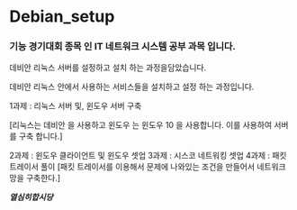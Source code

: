 # Debian_setup
  ### 기능 경기대회 종목 인 IT 네트워크 시스템 공부 과목 입니다.

  데비안 리눅스 서버를 설정하고 설치 하는 과정을담았습니다. 
  
  데비안 리눅스 안에서 사용하는 서비스들을 설치하고 설정 하는 과정입니다.

  1과제 : 리눅스 서버 및, 윈도우 서버 구축

  [리눅스는 데비안 을 사용하고 윈도우 는 윈도우 10 을 사용합니다. 이를 사용하여 서버를 구축 합니다.]

  2과제 : 윈도우 클라이언트 및 윈도우 셋업
  3과제 : 시스코 네트워킹 셋업
  4과제 : 패킷트레이서 풀이
  [패킷 트레이서를 이용해서 문제에 나와있는 조건을 만들어서 네트워크 망을 구축한다.]


***열심히합시당***